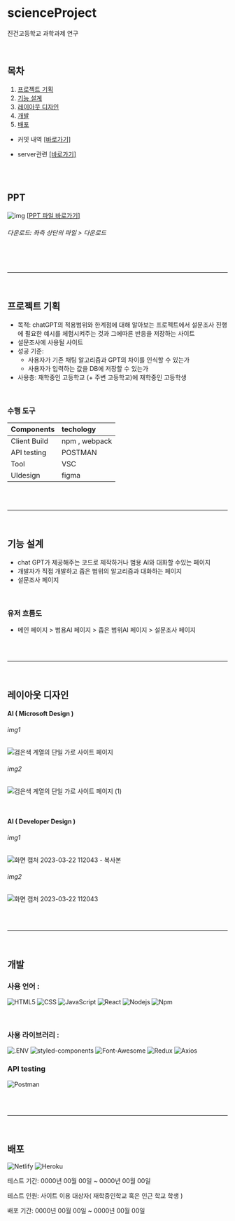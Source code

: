 # scienceProject

진건고등학교 과학과제 연구

<br>

## 목차

1.  [프로젝트 기획](#프로젝트-기획)
2.  [기능 설계](#기능-설계)
3.  [레이아웃 디자인](#레이아웃-디자인)
4.  [개발]()
5.  [배포]()

- 커밋 내역 [[바로가기]](./commit.md)
- server관련 [[바로가기]]()

  <br><br>

## PPT

![img]()
[[PPT 파일 바로가기]]()

###### 다운로드: 좌측 상단의 파일 > 다운로드

<br><br>

---

<br>

## 프로젝트 기획

- 목적: chatGPT의 적용범위와 한계점에 대해 알아보는 프로젝트에서 설문조사 진행에 필요한 예시를 체험시켜주는 것과 그에따른 반응을 저장하는 사이트
- 설문조사에 사용될 사이트
- 성공 기준:
  - 사용자가 기존 채팅 알고리즘과 GPT의 차이를 인식할 수 있는가
  - 사용자가 입력하는 값을 DB에 저장할 수 있는가
- 사용층: 재학중인 고등학교 (+ 주변 고등학교)에 재학중인 고등학생

<br>

### 수행 도구

| Components   | techology     |
| :----------- | :------------ |
| Client Build | npm , webpack |
| API testing  | POSTMAN       |
| Tool         | VSC           |
| UIdesign     | figma         |

<br><br>

---

<br>

## 기능 설계

- chat GPT가 제공해주는 코드로 제작하거나 범용 AI와 대화할 수있는 페이지
- 개발자가 직접 개발하고 좁은 범위의 알고리즘과 대화하는 페이지
- 설문조사 페이지

<br>

### 유저 흐름도

- 메인 페이지 > 범용AI 페이지 > 좁은 범위AI 페이지 > 설문조사 페이지

<br><br>

---

<br>

## 레이아웃 디자인


#### AI ( Microsoft Design )

###### img1
![검은색 계열의 단일 가로 사이트 페이지](https://user-images.githubusercontent.com/105581475/226787376-c1084abd-b46e-459d-9287-002e3b9ee6d6.png)

###### img2
![검은색 계열의 단일 가로 사이트 페이지 (1)](https://user-images.githubusercontent.com/105581475/226787402-72239e81-1ec9-4b7c-a4ff-9fe3a1ce1d5a.png)

<br>

#### AI ( Developer Design )

###### img1
![화면 캡처 2023-03-22 112043 - 복사본](https://user-images.githubusercontent.com/105581475/226787460-226896b5-f904-49dc-9236-9e96831d2325.png)

###### img2
![화면 캡처 2023-03-22 112043](https://user-images.githubusercontent.com/105581475/226787471-ec18e897-099f-4c28-b3a1-0dbcd300f679.png)

<br><br>

---

<br>

## 개발

### 사용 언어 :

![HTML5](https://img.shields.io/badge/HTML5-E34F26?style=for-the-badge&logo=HTML5&logoColor=white)
![CSS](https://img.shields.io/badge/CSS-1572B6?style=for-the-badge&logo=CSS3&logoColor=white)
![JavaScript](https://img.shields.io/badge/JavaScript-F7DF1E?style=for-the-badge&logo=JavaScript&logoColor=white)
![React](https://img.shields.io/badge/React-61DAFB?style=for-the-badge&logo=React&logoColor=white)
![Nodejs](https://img.shields.io/badge/Nodejs-339933?style=for-the-badge&logo=Node.js&logoColor=white)
![Npm](https://img.shields.io/badge/Npm-CB3837?style=for-the-badge&logo=npm&logoColor=white)

<br>

### 사용 라이브러리 :

![.ENV](https://img.shields.io/badge/.ENV-ECD53F?style=for-the-badge&logo=.ENV&logoColor=white)
![styled-components](https://img.shields.io/badge/styled_components-DB7093?style=for-the-badge&logo=styled-components&logoColor=white)
![Font-Awesome](https://img.shields.io/badge/Font_Awesome-528DD7?style=for-the-badge&logo=Font-Awesome&logoColor=white)
![Redux](https://img.shields.io/badge/Redux-764abc?style=for-the-badge&logo=Redux&logoColor=white)
![Axios](https://img.shields.io/badge/Axios-5a29e4?style=for-the-badge&logo=Axios&logoColor=white)

### API testing

![Postman](https://img.shields.io/badge/Postman-ff6c37?style=for-the-badge&logo=Postman&logoColor=white)

<br><br>

---

<br>

## 배포

![Netlify](https://img.shields.io/badge/Netlify-00C7B7?style=for-the-badge&logo=Netlify&logoColor=white)
![Heroku](https://img.shields.io/badge/Heroku-430098?style=for-the-badge&logo=Heroku&logoColor=white)

테스트 기간: 0000년 00월 00일 ~ 0000년 00월 00일

테스트 인원: 사이트 이용 대상자( 재학중인학교 혹은 인근 학교 학생 )

배포 기간: 0000년 00월 00일 ~ 0000년 00월 00일

<br>

